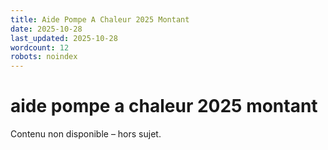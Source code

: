 ```yaml
---
title: Aide Pompe A Chaleur 2025 Montant
date: 2025-10-28
last_updated: 2025-10-28
wordcount: 12
robots: noindex
---
```


# aide pompe a chaleur 2025 montant

Contenu non disponible – hors sujet.